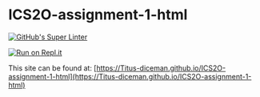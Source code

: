 # ICS2O-assignment-1-html

[![GitHub's Super Linter](https://github.com/Titus-diceman/ICS2O-assignment-1-html/workflows/GitHub's%20Super%20Linter/badge.svg)](https://github.com/Titus-diceman/ICS2O-assignment-1-html/actions)

[![Run on Repl.it](https://repl.it/badge/github/Titus-diceman/ICS2O-assignment-1-html)](https://repl.it/github/Titus-diceman/ICS2O-assignment-1-html)

This site can be found at: [https://Titus-diceman.github.io/ICS2O-assignment-1-html](https://Titus-diceman.github.io/ICS2O-assignment-1-html)

